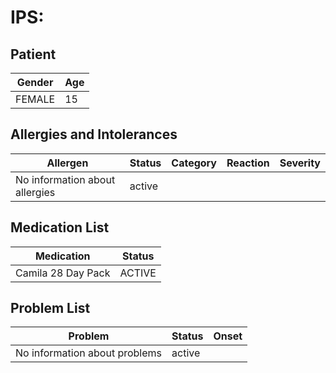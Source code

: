 # IPS:

## Patient

|Gender|Age|
|---|---|
|FEMALE|15|

## Allergies and Intolerances

|Allergen|Status|Category|Reaction|Severity|
|---|---|---|---|---|
|No information about allergies|active||||

## Medication List

|Medication|Status|
|---|---|
|Camila 28 Day Pack|ACTIVE|

## Problem List

|Problem|Status|Onset|
|---|---|---|
|No information about problems|active||
